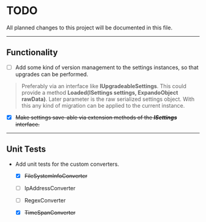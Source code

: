 # TODO

All planned changes to this project will be documented in this file.
___

## Functionality

- [ ] Add some kind of version management to the settings instances, so that upgrades can be performed.
> Preferably via an interface like **IUpgradeableSettings**. This could provide a method **Loaded(ISettings settings, ExpandoObject rawData)**. Later parameter is the raw serialized settings object. With this any kind of migration can be applied to the current instance.
- [x] ~~Make settings save-able via extension methods of the **_ISettings_** interface.~~

___

## Unit Tests

- Add unit tests for the custom converters.
	- [x] ~~FileSystemInfoConverter~~
	- [ ] IpAddressConverter
	- [ ] RegexConverter
	- [x] ~~TimeSpanConverter~~

